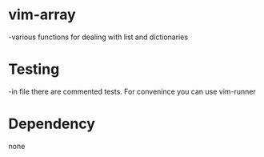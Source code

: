 # vim-array
-various functions for dealing with list and dictionaries

# Testing
-in file there are commented tests. For convenince you can use vim-runner

# Dependency
none

